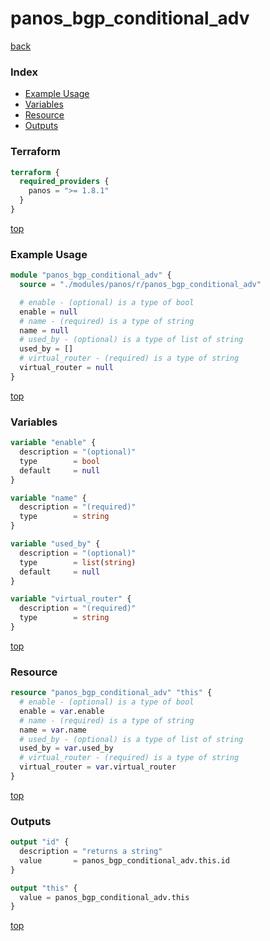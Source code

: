 # panos_bgp_conditional_adv

[back](../panos.md)

### Index

- [Example Usage](#example-usage)
- [Variables](#variables)
- [Resource](#resource)
- [Outputs](#outputs)

### Terraform

```terraform
terraform {
  required_providers {
    panos = ">= 1.8.1"
  }
}
```

[top](#index)

### Example Usage

```terraform
module "panos_bgp_conditional_adv" {
  source = "./modules/panos/r/panos_bgp_conditional_adv"

  # enable - (optional) is a type of bool
  enable = null
  # name - (required) is a type of string
  name = null
  # used_by - (optional) is a type of list of string
  used_by = []
  # virtual_router - (required) is a type of string
  virtual_router = null
}
```

[top](#index)

### Variables

```terraform
variable "enable" {
  description = "(optional)"
  type        = bool
  default     = null
}

variable "name" {
  description = "(required)"
  type        = string
}

variable "used_by" {
  description = "(optional)"
  type        = list(string)
  default     = null
}

variable "virtual_router" {
  description = "(required)"
  type        = string
}
```

[top](#index)

### Resource

```terraform
resource "panos_bgp_conditional_adv" "this" {
  # enable - (optional) is a type of bool
  enable = var.enable
  # name - (required) is a type of string
  name = var.name
  # used_by - (optional) is a type of list of string
  used_by = var.used_by
  # virtual_router - (required) is a type of string
  virtual_router = var.virtual_router
}
```

[top](#index)

### Outputs

```terraform
output "id" {
  description = "returns a string"
  value       = panos_bgp_conditional_adv.this.id
}

output "this" {
  value = panos_bgp_conditional_adv.this
}
```

[top](#index)